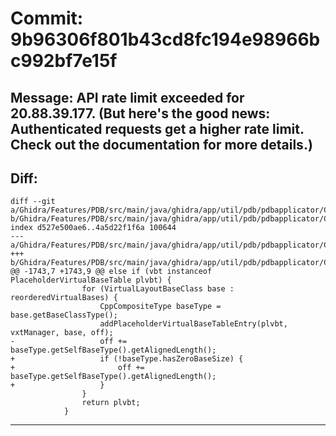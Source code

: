 # Commit: 9b96306f801b43cd8fc194e98966bc992bf7e15f
## Message: API rate limit exceeded for 20.88.39.177. (But here's the good news: Authenticated requests get a higher rate limit. Check out the documentation for more details.)
## Diff:
```
diff --git a/Ghidra/Features/PDB/src/main/java/ghidra/app/util/pdb/pdbapplicator/CppCompositeType.java b/Ghidra/Features/PDB/src/main/java/ghidra/app/util/pdb/pdbapplicator/CppCompositeType.java
index d527e500ae6..4a5d22f1f6a 100644
--- a/Ghidra/Features/PDB/src/main/java/ghidra/app/util/pdb/pdbapplicator/CppCompositeType.java
+++ b/Ghidra/Features/PDB/src/main/java/ghidra/app/util/pdb/pdbapplicator/CppCompositeType.java
@@ -1743,7 +1743,9 @@ else if (vbt instanceof PlaceholderVirtualBaseTable plvbt) {
 				for (VirtualLayoutBaseClass base : reorderedVirtualBases) {
 					CppCompositeType baseType = base.getBaseClassType();
 					addPlaceholderVirtualBaseTableEntry(plvbt, vxtManager, base, off);
-					off += baseType.getSelfBaseType().getAlignedLength();
+					if (!baseType.hasZeroBaseSize) {
+						off += baseType.getSelfBaseType().getAlignedLength();
+					}
 				}
 				return plvbt;
 			}
```
-----------------------------------
